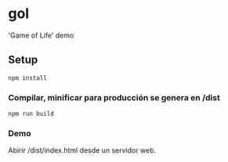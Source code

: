 # gol
'Game of Life' demo

## Setup
```
npm install
```

### Compilar, minificar para producción se genera en /dist
```
npm run build
```

### Demo
Abirir /dist/index.html desde un servidor web.
